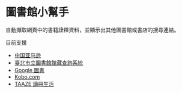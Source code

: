 # 圖書館小幫手

自動擷取網頁中的書籍詮釋資料，並顯示出其他圖書館或書店的搜尋連結。

目前支援
- [中国亚马逊](https://www.amazon.cn/)
- [臺北市立圖書館館藏查詢系統](http://book.tpml.edu.tw/webpac/webpacIndex.jsp)
- [Google 圖書](https://books.google.com.tw/)
- [Kobo.com](https://www.kobo.com/tw/zh)
- [TAAZE 讀冊生活](https://www.taaze.tw/index.html)
